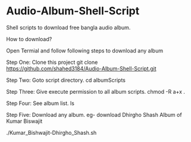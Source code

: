 # Audio-Album-Shell-Script

Shell scripts to download free bangla audio album.

How to download? 

Open Termial and follow following steps to download any album

Step One: Clone this project 
git clone https://github.com/shahed3184/Audio-Album-Shell-Script.git


Step Two: Goto script directory.
cd albumScripts

Step Three: Give execute permission to all album scripts.
chmod -R a+x .

Step Four: See album list.
ls

Step Five: Download any album. eg- download Dhirgho Shash Album of Kumar Biswajit

./Kumar_Bishwajit-Dhirgho_Shash.sh

